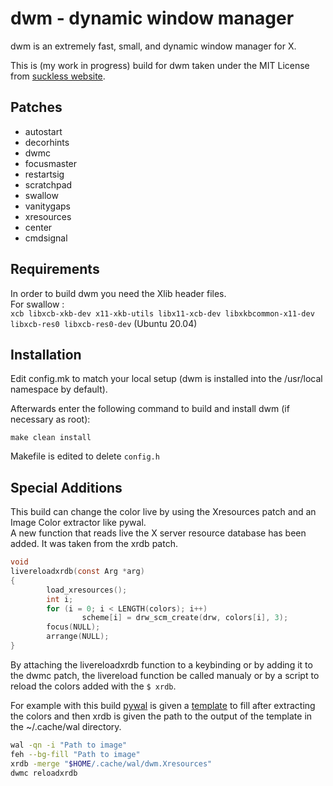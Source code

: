 # dwm - dynamic window manager

dwm is an extremely fast, small, and dynamic window manager for X.

This is (my work in progress) build for dwm taken under the MIT License from [suckless website](https://dwm.suckless.org/).

## Patches

+ autostart
+ decorhints
+ dwmc
+ focusmaster
+ restartsig
+ scratchpad
+ swallow
+ vanitygaps
+ xresources
+ center
+ cmdsignal


## Requirements

In order to build dwm you need the Xlib header files.  
For swallow :  
`xcb libxcb-xkb-dev x11-xkb-utils libx11-xcb-dev libxkbcommon-x11-dev libxcb-res0 libxcb-res0-dev` (Ubuntu 20.04)


## Installation

Edit config.mk to match your local setup (dwm is installed into the /usr/local namespace by default).

Afterwards enter the following command to build and install dwm (if necessary as root):

`make clean install`

Makefile is edited to delete `config.h`

## Special Additions

This build can change the color live by using the Xresources patch and an Image Color extractor like pywal.  
A new function that reads live the X server resource database has been added. It was taken from the xrdb patch.  

```C
void
livereloadxrdb(const Arg *arg)
{
        load_xresources();
        int i;
        for (i = 0; i < LENGTH(colors); i++)
                scheme[i] = drw_scm_create(drw, colors[i], 3);
        focus(NULL);
        arrange(NULL);
}
```
By attaching the livereloadxrdb function to a keybinding or by adding it to the dwmc patch, the livereload function be called manualy or by a script to reload the colors added with the `$ xrdb`.

For example with this build [pywal](https://github.com/dylanaraps/pywal) is given a [template](https://github.com/dylanaraps/pywal/wiki/User-Template-Files) to fill after extracting the colors and then xrdb is given the path to the output of the template in the ~/.cache/wal directory.

```bash
wal -qn -i "Path to image"
feh --bg-fill "Path to image"
xrdb -merge "$HOME/.cache/wal/dwm.Xresources"
dwmc reloadxrdb
```




